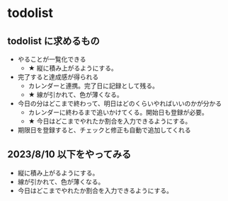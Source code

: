# todolist

## todolist に求めるもの

- やることが一覧化できる
  - ★ 縦に積み上がるようにする。
- 完了すると達成感が得られる
  - カレンダーと連携。完了日に記録として残る。
  - ★ 線が引かれて、色が薄くなる。
- 今日の分はどこまで終わって、明日はどのくらいやればいいのかが分かる
  - カレンダーに終わるまで追いかけてくる。開始日も登録が必要。
  - ★ 今日はどこまでやれたか割合を入力できるようにする。
- 期限日を登録すると、チェックと修正も自動で追加してくれる

## 2023/8/10 以下をやってみる

- 縦に積み上がるようにする。
- 線が引かれて、色が薄くなる。
- 今日はどこまでやれたか割合を入力できるようにする。
